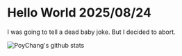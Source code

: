 # Hello World 2025/08/24

I was going to tell a dead baby joke. But I decided to abort.

![PoyChang's github stats](https://github-readme-stats.vercel.app/api?username=poychang&show_icons=true&theme=dracula)

